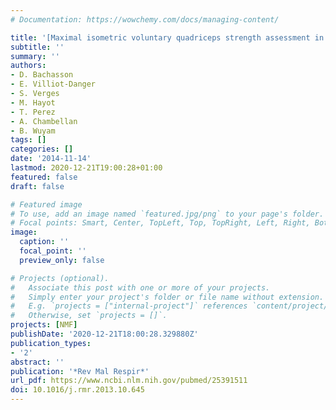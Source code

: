 ```yaml
---
# Documentation: https://wowchemy.com/docs/managing-content/

title: '[Maximal isometric voluntary quadriceps strength assessment in COPD]'
subtitle: ''
summary: ''
authors:
- D. Bachasson
- E. Villiot-Danger
- S. Verges
- M. Hayot
- T. Perez
- A. Chambellan
- B. Wuyam
tags: []
categories: []
date: '2014-11-14'
lastmod: 2020-12-21T19:00:28+01:00
featured: false
draft: false

# Featured image
# To use, add an image named `featured.jpg/png` to your page's folder.
# Focal points: Smart, Center, TopLeft, Top, TopRight, Left, Right, BottomLeft, Bottom, BottomRight.
image:
  caption: ''
  focal_point: ''
  preview_only: false

# Projects (optional).
#   Associate this post with one or more of your projects.
#   Simply enter your project's folder or file name without extension.
#   E.g. `projects = ["internal-project"]` references `content/project/deep-learning/index.md`.
#   Otherwise, set `projects = []`.
projects: [NMF]
publishDate: '2020-12-21T18:00:28.329880Z'
publication_types:
- '2'
abstract: ''
publication: '*Rev Mal Respir*'
url_pdf: https://www.ncbi.nlm.nih.gov/pubmed/25391511
doi: 10.1016/j.rmr.2013.10.645
---
```

